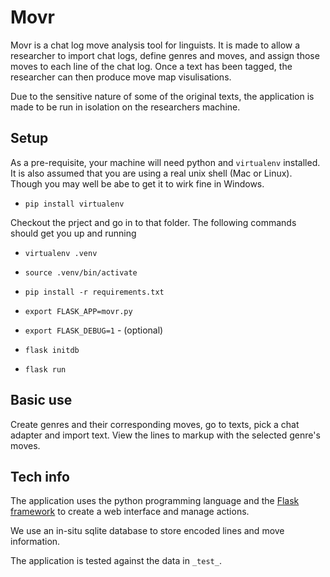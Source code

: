# Movr

Movr is a chat log move analysis tool for linguists. It is made to allow a
researcher to import chat logs, define genres and moves, and assign those
moves to each line of the chat log. Once a text has been tagged, the researcher
can then produce move map visulisations.

Due to the sensitive nature of some of the original texts, the application is
made to be run in isolation on the researchers machine.


## Setup

As a pre-requisite, your machine will need python and `virtualenv` installed. It
is also assumed that you are using a real unix shell (Mac or Linux). Though you
may well be abe to get it to wirk fine in Windows.

  - `pip install virtualenv`

Checkout the prject and go in to that folder. The following commands should get
you up and running

  - `virtualenv .venv`
  - `source .venv/bin/activate`
  - `pip install -r requirements.txt`

  - `export FLASK_APP=movr.py`
  - `export FLASK_DEBUG=1` - (optional)

  - `flask initdb`
  - `flask run`


## Basic use

Create genres and their corresponding moves, go to texts, pick a chat adapter
and import text. View the lines to markup with the selected genre's moves.


## Tech info

The application uses the python programming language and the [Flask framework](http://flask.pocoo.org/)
to create a web interface and manage actions.

We use an in-situ sqlite database to store encoded lines and move information.

The application is tested against the data in `_test_`.
